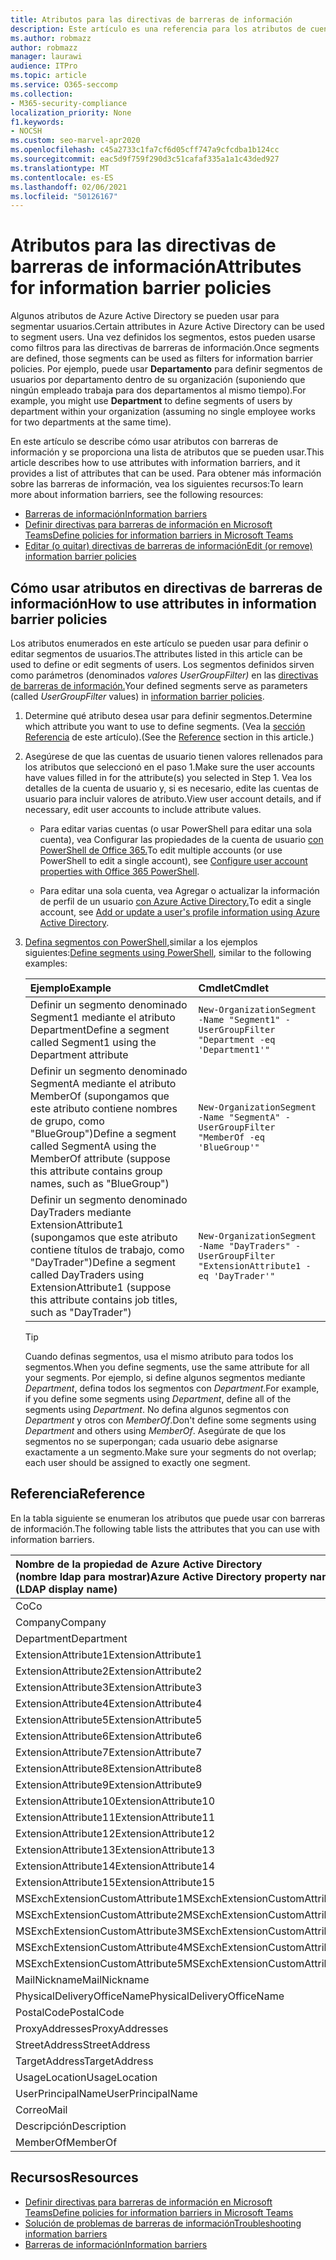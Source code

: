 ```yaml
---
title: Atributos para las directivas de barreras de información
description: Este artículo es una referencia para los atributos de cuenta de usuario de Azure Active Directory que puede usar para definir segmentos de barreras de información.
ms.author: robmazz
author: robmazz
manager: laurawi
audience: ITPro
ms.topic: article
ms.service: O365-seccomp
ms.collection:
- M365-security-compliance
localization_priority: None
f1.keywords:
- NOCSH
ms.custom: seo-marvel-apr2020
ms.openlocfilehash: c45a2733c1fa7cf6d05cff747a9cfcdba1b124cc
ms.sourcegitcommit: eac5d9f759f290d3c51cafaf335a1a1c43ded927
ms.translationtype: MT
ms.contentlocale: es-ES
ms.lasthandoff: 02/06/2021
ms.locfileid: "50126167"
---
```

# <a name="attributes-for-information-barrier-policies"></a><span data-ttu-id="ef612-103">Atributos para las directivas de barreras de información</span><span class="sxs-lookup"><span data-stu-id="ef612-103">Attributes for information barrier policies</span></span>

<span data-ttu-id="ef612-104">Algunos atributos de Azure Active Directory se pueden usar para segmentar usuarios.</span><span class="sxs-lookup"><span data-stu-id="ef612-104">Certain attributes in Azure Active Directory can be used to segment users.</span></span> <span data-ttu-id="ef612-105">Una vez definidos los segmentos, estos pueden usarse como filtros para las directivas de barreras de información.</span><span class="sxs-lookup"><span data-stu-id="ef612-105">Once segments are defined, those segments can be used as filters for information barrier policies.</span></span> <span data-ttu-id="ef612-106">Por ejemplo, puede usar **Departamento** para definir segmentos de usuarios por departamento dentro de su organización (suponiendo que ningún empleado trabaja para dos departamentos al mismo tiempo).</span><span class="sxs-lookup"><span data-stu-id="ef612-106">For example, you might use **Department** to define segments of users by department within your organization (assuming no single employee works for two departments at the same time).</span></span>

<span data-ttu-id="ef612-107">En este artículo se describe cómo usar atributos con barreras de información y se proporciona una lista de atributos que se pueden usar.</span><span class="sxs-lookup"><span data-stu-id="ef612-107">This article describes how to use attributes with information barriers, and it provides a list of attributes that can be used.</span></span> <span data-ttu-id="ef612-108">Para obtener más información sobre las barreras de información, vea los siguientes recursos:</span><span class="sxs-lookup"><span data-stu-id="ef612-108">To learn more about information barriers, see the following resources:</span></span>

- [<span data-ttu-id="ef612-109">Barreras de información</span><span class="sxs-lookup"><span data-stu-id="ef612-109">Information barriers</span></span>](information-barriers.md)
- [<span data-ttu-id="ef612-110">Definir directivas para barreras de información en Microsoft Teams</span><span class="sxs-lookup"><span data-stu-id="ef612-110">Define policies for information barriers in Microsoft Teams</span></span>](information-barriers-policies.md)
- [<span data-ttu-id="ef612-111">Editar (o quitar) directivas de barreras de información</span><span class="sxs-lookup"><span data-stu-id="ef612-111">Edit (or remove) information barrier policies</span></span>](information-barriers-edit-segments-policies.md)

## <a name="how-to-use-attributes-in-information-barrier-policies"></a><span data-ttu-id="ef612-112">Cómo usar atributos en directivas de barreras de información</span><span class="sxs-lookup"><span data-stu-id="ef612-112">How to use attributes in information barrier policies</span></span>

<span data-ttu-id="ef612-113">Los atributos enumerados en este artículo se pueden usar para definir o editar segmentos de usuarios.</span><span class="sxs-lookup"><span data-stu-id="ef612-113">The attributes listed in this article can be used to define or edit segments of users.</span></span> <span data-ttu-id="ef612-114">Los segmentos definidos sirven como parámetros (denominados *valores UserGroupFilter)* en las [directivas de barreras de información.](information-barriers-policies.md)</span><span class="sxs-lookup"><span data-stu-id="ef612-114">Your defined segments serve as parameters (called *UserGroupFilter* values) in [information barrier policies](information-barriers-policies.md).</span></span>

1. <span data-ttu-id="ef612-115">Determine qué atributo desea usar para definir segmentos.</span><span class="sxs-lookup"><span data-stu-id="ef612-115">Determine which attribute you want to use to define segments.</span></span> <span data-ttu-id="ef612-116">(Vea la [sección Referencia](#reference) de este artículo).</span><span class="sxs-lookup"><span data-stu-id="ef612-116">(See the [Reference](#reference) section in this article.)</span></span>

2. <span data-ttu-id="ef612-117">Asegúrese de que las cuentas de usuario tienen valores rellenados para los atributos que seleccionó en el paso 1.</span><span class="sxs-lookup"><span data-stu-id="ef612-117">Make sure the user accounts have values filled in for the attribute(s) you selected in Step 1.</span></span> <span data-ttu-id="ef612-118">Vea los detalles de la cuenta de usuario y, si es necesario, edite las cuentas de usuario para incluir valores de atributo.</span><span class="sxs-lookup"><span data-stu-id="ef612-118">View user account details, and if necessary, edit user accounts to include attribute values.</span></span> 

    - <span data-ttu-id="ef612-119">Para editar varias cuentas (o usar PowerShell para editar una sola cuenta), vea Configurar las propiedades de la cuenta de usuario [con PowerShell de Office 365.](/microsoft-365/enterprise/configure-user-account-properties-with-microsoft-365-powershell)</span><span class="sxs-lookup"><span data-stu-id="ef612-119">To edit multiple accounts (or use PowerShell to edit a single account), see [Configure user account properties with Office 365 PowerShell](/microsoft-365/enterprise/configure-user-account-properties-with-microsoft-365-powershell).</span></span>

    - <span data-ttu-id="ef612-120">Para editar una sola cuenta, vea Agregar o actualizar la información de perfil de un usuario [con Azure Active Directory.](/azure/active-directory/fundamentals/active-directory-users-profile-azure-portal)</span><span class="sxs-lookup"><span data-stu-id="ef612-120">To edit a single account, see [Add or update a user's profile information using Azure Active Directory](/azure/active-directory/fundamentals/active-directory-users-profile-azure-portal).</span></span>

3. <span data-ttu-id="ef612-121">[Defina segmentos con PowerShell,](information-barriers-policies.md#define-segments-using-powershell)similar a los ejemplos siguientes:</span><span class="sxs-lookup"><span data-stu-id="ef612-121">[Define segments using PowerShell](information-barriers-policies.md#define-segments-using-powershell), similar to the following examples:</span></span>

    |<span data-ttu-id="ef612-122">**Ejemplo**</span><span class="sxs-lookup"><span data-stu-id="ef612-122">**Example**</span></span>|<span data-ttu-id="ef612-123">**Cmdlet**</span><span class="sxs-lookup"><span data-stu-id="ef612-123">**Cmdlet**</span></span>|
    |:----------|:---------|
    | <span data-ttu-id="ef612-124">Definir un segmento denominado Segment1 mediante el atributo Department</span><span class="sxs-lookup"><span data-stu-id="ef612-124">Define a segment called Segment1 using the Department attribute</span></span> | `New-OrganizationSegment -Name "Segment1" -UserGroupFilter "Department -eq 'Department1'"` |
    | <span data-ttu-id="ef612-125">Definir un segmento denominado SegmentA mediante el atributo MemberOf (supongamos que este atributo contiene nombres de grupo, como "BlueGroup")</span><span class="sxs-lookup"><span data-stu-id="ef612-125">Define a segment called SegmentA using the MemberOf attribute (suppose this attribute contains group names, such as "BlueGroup")</span></span> | `New-OrganizationSegment -Name "SegmentA" -UserGroupFilter "MemberOf -eq 'BlueGroup'"` |
    | <span data-ttu-id="ef612-126">Definir un segmento denominado DayTraders mediante ExtensionAttribute1 (supongamos que este atributo contiene títulos de trabajo, como "DayTrader")</span><span class="sxs-lookup"><span data-stu-id="ef612-126">Define a segment called DayTraders using ExtensionAttribute1 (suppose this attribute contains job titles, such as "DayTrader")</span></span> | `New-OrganizationSegment -Name "DayTraders" -UserGroupFilter "ExtensionAttribute1 -eq 'DayTrader'"` |

    > [!TIP]
    > <span data-ttu-id="ef612-127">Cuando definas segmentos, usa el mismo atributo para todos los segmentos.</span><span class="sxs-lookup"><span data-stu-id="ef612-127">When you define segments, use the same attribute for all your segments.</span></span> <span data-ttu-id="ef612-128">Por ejemplo, si define algunos segmentos mediante *Department*, defina todos los segmentos con *Department*.</span><span class="sxs-lookup"><span data-stu-id="ef612-128">For example, if you define some segments using *Department*, define all of the segments using *Department*.</span></span> <span data-ttu-id="ef612-129">No defina algunos segmentos con *Department* y otros con *MemberOf*.</span><span class="sxs-lookup"><span data-stu-id="ef612-129">Don't define some segments using *Department* and others using *MemberOf*.</span></span> <span data-ttu-id="ef612-130">Asegúrate de que los segmentos no se superpongan; cada usuario debe asignarse exactamente a un segmento.</span><span class="sxs-lookup"><span data-stu-id="ef612-130">Make sure your segments do not overlap; each user should be assigned to exactly one segment.</span></span>

## <a name="reference"></a><span data-ttu-id="ef612-131">Referencia</span><span class="sxs-lookup"><span data-stu-id="ef612-131">Reference</span></span>

<span data-ttu-id="ef612-132">En la tabla siguiente se enumeran los atributos que puede usar con barreras de información.</span><span class="sxs-lookup"><span data-stu-id="ef612-132">The following table lists the attributes that you can use with information barriers.</span></span>

|<span data-ttu-id="ef612-133">**Nombre de la propiedad de Azure Active Directory <br/> (nombre ldap para mostrar)**</span><span class="sxs-lookup"><span data-stu-id="ef612-133">**Azure Active Directory property name<br/>(LDAP display name)**</span></span>|<span data-ttu-id="ef612-134">**Nombre de la propiedad de Exchange**</span><span class="sxs-lookup"><span data-stu-id="ef612-134">**Exchange property name**</span></span>|
|:---------------------------------------------------------------|:-------------------------|
| <span data-ttu-id="ef612-135">Co</span><span class="sxs-lookup"><span data-stu-id="ef612-135">Co</span></span> | <span data-ttu-id="ef612-136">Co</span><span class="sxs-lookup"><span data-stu-id="ef612-136">Co</span></span> |
| <span data-ttu-id="ef612-137">Company</span><span class="sxs-lookup"><span data-stu-id="ef612-137">Company</span></span> | <span data-ttu-id="ef612-138">Company</span><span class="sxs-lookup"><span data-stu-id="ef612-138">Company</span></span> |
| <span data-ttu-id="ef612-139">Department</span><span class="sxs-lookup"><span data-stu-id="ef612-139">Department</span></span> | <span data-ttu-id="ef612-140">Department</span><span class="sxs-lookup"><span data-stu-id="ef612-140">Department</span></span> |
| <span data-ttu-id="ef612-141">ExtensionAttribute1</span><span class="sxs-lookup"><span data-stu-id="ef612-141">ExtensionAttribute1</span></span> | <span data-ttu-id="ef612-142">CustomAttribute1</span><span class="sxs-lookup"><span data-stu-id="ef612-142">CustomAttribute1</span></span> |
| <span data-ttu-id="ef612-143">ExtensionAttribute2</span><span class="sxs-lookup"><span data-stu-id="ef612-143">ExtensionAttribute2</span></span> | <span data-ttu-id="ef612-144">CustomAttribute2</span><span class="sxs-lookup"><span data-stu-id="ef612-144">CustomAttribute2</span></span> |
| <span data-ttu-id="ef612-145">ExtensionAttribute3</span><span class="sxs-lookup"><span data-stu-id="ef612-145">ExtensionAttribute3</span></span> | <span data-ttu-id="ef612-146">CustomAttribute3</span><span class="sxs-lookup"><span data-stu-id="ef612-146">CustomAttribute3</span></span> |
| <span data-ttu-id="ef612-147">ExtensionAttribute4</span><span class="sxs-lookup"><span data-stu-id="ef612-147">ExtensionAttribute4</span></span> | <span data-ttu-id="ef612-148">CustomAttribute4</span><span class="sxs-lookup"><span data-stu-id="ef612-148">CustomAttribute4</span></span> |
| <span data-ttu-id="ef612-149">ExtensionAttribute5</span><span class="sxs-lookup"><span data-stu-id="ef612-149">ExtensionAttribute5</span></span> | <span data-ttu-id="ef612-150">CustomAttribute5</span><span class="sxs-lookup"><span data-stu-id="ef612-150">CustomAttribute5</span></span> |
| <span data-ttu-id="ef612-151">ExtensionAttribute6</span><span class="sxs-lookup"><span data-stu-id="ef612-151">ExtensionAttribute6</span></span> | <span data-ttu-id="ef612-152">CustomAttribute6</span><span class="sxs-lookup"><span data-stu-id="ef612-152">CustomAttribute6</span></span> |
| <span data-ttu-id="ef612-153">ExtensionAttribute7</span><span class="sxs-lookup"><span data-stu-id="ef612-153">ExtensionAttribute7</span></span> | <span data-ttu-id="ef612-154">CustomAttribute7</span><span class="sxs-lookup"><span data-stu-id="ef612-154">CustomAttribute7</span></span> |
| <span data-ttu-id="ef612-155">ExtensionAttribute8</span><span class="sxs-lookup"><span data-stu-id="ef612-155">ExtensionAttribute8</span></span> | <span data-ttu-id="ef612-156">CustomAttribute8</span><span class="sxs-lookup"><span data-stu-id="ef612-156">CustomAttribute8</span></span> |
| <span data-ttu-id="ef612-157">ExtensionAttribute9</span><span class="sxs-lookup"><span data-stu-id="ef612-157">ExtensionAttribute9</span></span> | <span data-ttu-id="ef612-158">CustomAttribute9</span><span class="sxs-lookup"><span data-stu-id="ef612-158">CustomAttribute9</span></span> |
| <span data-ttu-id="ef612-159">ExtensionAttribute10</span><span class="sxs-lookup"><span data-stu-id="ef612-159">ExtensionAttribute10</span></span> | <span data-ttu-id="ef612-160">CustomAttribute10</span><span class="sxs-lookup"><span data-stu-id="ef612-160">CustomAttribute10</span></span> |
| <span data-ttu-id="ef612-161">ExtensionAttribute11</span><span class="sxs-lookup"><span data-stu-id="ef612-161">ExtensionAttribute11</span></span> | <span data-ttu-id="ef612-162">CustomAttribute11</span><span class="sxs-lookup"><span data-stu-id="ef612-162">CustomAttribute11</span></span> |
| <span data-ttu-id="ef612-163">ExtensionAttribute12</span><span class="sxs-lookup"><span data-stu-id="ef612-163">ExtensionAttribute12</span></span> | <span data-ttu-id="ef612-164">CustomAttribute12</span><span class="sxs-lookup"><span data-stu-id="ef612-164">CustomAttribute12</span></span> |
| <span data-ttu-id="ef612-165">ExtensionAttribute13</span><span class="sxs-lookup"><span data-stu-id="ef612-165">ExtensionAttribute13</span></span> | <span data-ttu-id="ef612-166">CustomAttribute13</span><span class="sxs-lookup"><span data-stu-id="ef612-166">CustomAttribute13</span></span> |
| <span data-ttu-id="ef612-167">ExtensionAttribute14</span><span class="sxs-lookup"><span data-stu-id="ef612-167">ExtensionAttribute14</span></span> | <span data-ttu-id="ef612-168">CustomAttribute14</span><span class="sxs-lookup"><span data-stu-id="ef612-168">CustomAttribute14</span></span> |
| <span data-ttu-id="ef612-169">ExtensionAttribute15</span><span class="sxs-lookup"><span data-stu-id="ef612-169">ExtensionAttribute15</span></span> | <span data-ttu-id="ef612-170">CustomAttribute15</span><span class="sxs-lookup"><span data-stu-id="ef612-170">CustomAttribute15</span></span> |
| <span data-ttu-id="ef612-171">MSExchExtensionCustomAttribute1</span><span class="sxs-lookup"><span data-stu-id="ef612-171">MSExchExtensionCustomAttribute1</span></span> | <span data-ttu-id="ef612-172">ExtensionCustomAttribute1</span><span class="sxs-lookup"><span data-stu-id="ef612-172">ExtensionCustomAttribute1</span></span> |
| <span data-ttu-id="ef612-173">MSExchExtensionCustomAttribute2</span><span class="sxs-lookup"><span data-stu-id="ef612-173">MSExchExtensionCustomAttribute2</span></span> | <span data-ttu-id="ef612-174">ExtensionCustomAttribute2</span><span class="sxs-lookup"><span data-stu-id="ef612-174">ExtensionCustomAttribute2</span></span> |
| <span data-ttu-id="ef612-175">MSExchExtensionCustomAttribute3</span><span class="sxs-lookup"><span data-stu-id="ef612-175">MSExchExtensionCustomAttribute3</span></span> | <span data-ttu-id="ef612-176">ExtensionCustomAttribute3</span><span class="sxs-lookup"><span data-stu-id="ef612-176">ExtensionCustomAttribute3</span></span> |
| <span data-ttu-id="ef612-177">MSExchExtensionCustomAttribute4</span><span class="sxs-lookup"><span data-stu-id="ef612-177">MSExchExtensionCustomAttribute4</span></span> | <span data-ttu-id="ef612-178">ExtensionCustomAttribute4</span><span class="sxs-lookup"><span data-stu-id="ef612-178">ExtensionCustomAttribute4</span></span> |
| <span data-ttu-id="ef612-179">MSExchExtensionCustomAttribute5</span><span class="sxs-lookup"><span data-stu-id="ef612-179">MSExchExtensionCustomAttribute5</span></span> | <span data-ttu-id="ef612-180">ExtensionCustomAttribute5</span><span class="sxs-lookup"><span data-stu-id="ef612-180">ExtensionCustomAttribute5</span></span> |
| <span data-ttu-id="ef612-181">MailNickname</span><span class="sxs-lookup"><span data-stu-id="ef612-181">MailNickname</span></span> | <span data-ttu-id="ef612-182">Alias</span><span class="sxs-lookup"><span data-stu-id="ef612-182">Alias</span></span> |
| <span data-ttu-id="ef612-183">PhysicalDeliveryOfficeName</span><span class="sxs-lookup"><span data-stu-id="ef612-183">PhysicalDeliveryOfficeName</span></span> | <span data-ttu-id="ef612-184">Office</span><span class="sxs-lookup"><span data-stu-id="ef612-184">Office</span></span> |
| <span data-ttu-id="ef612-185">PostalCode</span><span class="sxs-lookup"><span data-stu-id="ef612-185">PostalCode</span></span> | <span data-ttu-id="ef612-186">PostalCode</span><span class="sxs-lookup"><span data-stu-id="ef612-186">PostalCode</span></span> |
| <span data-ttu-id="ef612-187">ProxyAddresses</span><span class="sxs-lookup"><span data-stu-id="ef612-187">ProxyAddresses</span></span> | <span data-ttu-id="ef612-188">EmailAddresses</span><span class="sxs-lookup"><span data-stu-id="ef612-188">EmailAddresses</span></span> |
| <span data-ttu-id="ef612-189">StreetAddress</span><span class="sxs-lookup"><span data-stu-id="ef612-189">StreetAddress</span></span> | <span data-ttu-id="ef612-190">StreetAddress</span><span class="sxs-lookup"><span data-stu-id="ef612-190">StreetAddress</span></span> |
| <span data-ttu-id="ef612-191">TargetAddress</span><span class="sxs-lookup"><span data-stu-id="ef612-191">TargetAddress</span></span> | <span data-ttu-id="ef612-192">ExternalEmailAddress</span><span class="sxs-lookup"><span data-stu-id="ef612-192">ExternalEmailAddress</span></span> |
| <span data-ttu-id="ef612-193">UsageLocation</span><span class="sxs-lookup"><span data-stu-id="ef612-193">UsageLocation</span></span> | <span data-ttu-id="ef612-194">UsageLocation</span><span class="sxs-lookup"><span data-stu-id="ef612-194">UsageLocation</span></span> |
| <span data-ttu-id="ef612-195">UserPrincipalName</span><span class="sxs-lookup"><span data-stu-id="ef612-195">UserPrincipalName</span></span> | <span data-ttu-id="ef612-196">UserPrincipalName</span><span class="sxs-lookup"><span data-stu-id="ef612-196">UserPrincipalName</span></span> |
| <span data-ttu-id="ef612-197">Correo</span><span class="sxs-lookup"><span data-stu-id="ef612-197">Mail</span></span> | <span data-ttu-id="ef612-198">WindowsEmailAddress</span><span class="sxs-lookup"><span data-stu-id="ef612-198">WindowsEmailAddress</span></span> |
| <span data-ttu-id="ef612-199">Descripción</span><span class="sxs-lookup"><span data-stu-id="ef612-199">Description</span></span> | <span data-ttu-id="ef612-200">Descripción</span><span class="sxs-lookup"><span data-stu-id="ef612-200">Description</span></span> |
| <span data-ttu-id="ef612-201">MemberOf</span><span class="sxs-lookup"><span data-stu-id="ef612-201">MemberOf</span></span> | <span data-ttu-id="ef612-202">MemberOfGroup</span><span class="sxs-lookup"><span data-stu-id="ef612-202">MemberOfGroup</span></span> |

## <a name="resources"></a><span data-ttu-id="ef612-203">Recursos</span><span class="sxs-lookup"><span data-stu-id="ef612-203">Resources</span></span>

- [<span data-ttu-id="ef612-204">Definir directivas para barreras de información en Microsoft Teams</span><span class="sxs-lookup"><span data-stu-id="ef612-204">Define policies for information barriers in Microsoft Teams</span></span>](information-barriers-policies.md)
- [<span data-ttu-id="ef612-205">Solución de problemas de barreras de información</span><span class="sxs-lookup"><span data-stu-id="ef612-205">Troubleshooting information barriers</span></span>](information-barriers-troubleshooting.md)
- [<span data-ttu-id="ef612-206">Barreras de información</span><span class="sxs-lookup"><span data-stu-id="ef612-206">Information barriers</span></span>](information-barriers.md)
